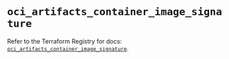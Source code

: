 # `oci_artifacts_container_image_signature`

Refer to the Terraform Registry for docs: [`oci_artifacts_container_image_signature`](https://registry.terraform.io/providers/oracle/oci/6.37.0/docs/resources/artifacts_container_image_signature).
